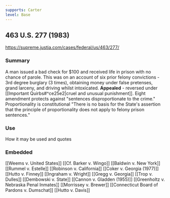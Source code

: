 ```yaml
---
supports: Carter
level: Base
---
```

## 463 U.S. 277 (1983)

https://supreme.justia.com/cases/federal/us/463/277/

### Summary

A man issued a bad check for $100 and received life in prison with no chance of parole.
This was on an account of six prior felony convictions - 3rd degree burglary (3 times), obtaining money under false pretenses, grand larceny, and driving whilst intoxicated.
**Appealed** - reversed under [[Important Quirbs#^ce25e2|cruel and unusual punishment]]. 
Eight amendment protects against "sentences disproportionate to the crime."
Proportionality is constitutional
"There is no basis for the State's assertion that the principle of proportionality does not apply to felony prison sentences."


### Use

How it may be used and quotes

### Embedded

[[Weems v. United States]]
[[Cf. Barker v. Wingo]]
[[Baldwin v. New York]]
[[Rummel v. Estelle]]
[[Robinson v. California]]
[[Coker v. Georgia (1977)]]
[[Hutto v. Finney]]
[[Ingraham v. Wright]]
[[Gregg v. Georgia]]
[[Trop v. Dulles]]
[[Dembowski v. State]]
[[Cannon v. Gladden (1955)]]
[[Greenholtz v. Nebraska Penal Inmates]]
[[Morrissey v. Brewer]]
[[Connecticut Board of Pardons v. Dumschat]]
[[Hutto v. Davis]]


